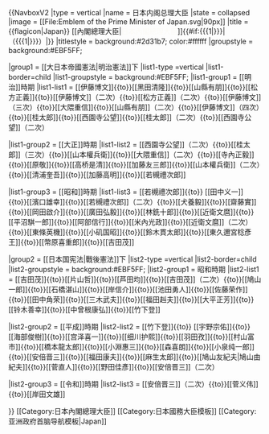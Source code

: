 {{NavboxV2
|type = vertical
|name = 日本内阁总理大臣
|state = collapsed
|image = [[File:Emblem of the Prime Minister of Japan.svg|90px]]
|title = {{flagicon|Japan}} [[內閣總理大臣|<span style="color:#fbfaf5;">日本內閣總理大臣</span>]]{{#if:{{{1|}}}|（{{{1|}}}）|}}
|titlestyle = background:#2d31b7; color:#ffffff
|groupstyle = background:#EBF5FF;

|group1 = [[大日本帝國憲法|明治憲法]]下
|list1-type =vertical
|list1-border=child
|list1-groupstyle = background:#EBF5FF;
|list1-group1 = [[明治]]時期
|list1-list1 = <span class="nowrap">[[伊藤博文]]{{to}}[[黑田清隆]]{{to}}[[山縣有朋]]{{to}}[[松方正義]]{{to}}[[伊藤博文]]（二次）{{to}}[[松方正義]]（二次）{{to}}[[伊藤博文]]（三次）{{to}}[[大隈重信]]{{to}}[[山縣有朋]]（二次）{{to}}[[伊藤博文]]（四次）{{to}}[[桂太郎]]{{to}}[[西園寺公望]]{{to}}[[桂太郎]]（二次）{{to}}[[西園寺公望]]（二次）</span>

|list1-group2 = [[大正]]時期
|list1-list2 = <span class="nowrap">[[西園寺公望]]（二次）{{to}}[[桂太郎]]（三次）{{to}}[[山本權兵衛]]{{to}}[[大隈重信]]（二次）{{to}}[[寺內正毅]]{{to}}[[原敬]]{{to}}[[高桥是清]]{{to}}[[加藤友三郎]]{{to}}[[山本權兵衛]]（二次）{{to}}[[清浦奎吾]]{{to}}[[加藤高明]]{{to}}[[若槻禮次郎]]</span>

|list1-group3 = [[昭和]]時期
|list1-list3 = <span class="nowrap">[[若槻禮次郎]]{{to}} [[田中义一]]{{to}}[[濱口雄幸]]{{to}}[[若槻禮次郎]]（二次）{{to}}[[犬養毅]]{{to}}[[齋藤實]]{{to}}[[岡田啟介]]{{to}}[[廣田弘毅]]{{to}}[[林銑十郎]]{{to}}[[近衛文麿]]{{to}}[[平沼騏一郎]]{{to}}[[阿部信行]]{{to}}[[米內光政]]{{to}}[[近衛文麿]]（二次）{{to}}[[東條英機]]{{to}}[[小矶国昭]]{{to}}[[鈴木貫太郎]]{{to}}[[東久邇宮稔彥王]]{{to}}[[幣原喜重郎]]{{to}}[[吉田茂]]</span>

|group2 = [[日本国宪法|戰後憲法]]下
|list2-type =vertical
|list2-border=child
|list2-groupstyle = background:#EBF5FF;
|list2-group1 = 昭和時期
|list2-list1 = <span class="nowrap">[[吉田茂]]{{to}}[[片山哲]]{{to}}[[芦田均]]{{to}}[[吉田茂]]（二次）{{to}}[[鳩山一郎]]{{to}}[[石橋湛山]]{{to}}[[岸信介]]{{to}}[[池田勇人]]{{to}}[[佐藤荣作]]{{to}}[[田中角荣]]{{to}}[[三木武夫]]{{to}}[[福田赳夫]]{{to}}[[大平正芳]]{{to}}[[铃木善幸]]{{to}}[[中曾根康弘]]{{to}}[[竹下登]]</span>

|list2-group2 = [[平成]]時期
|list2-list2 = <span class="nowrap">[[竹下登]]{{to}} [[宇野宗佑]]{{to}}[[海部俊樹]]{{to}}[[宫泽喜一]]{{to}}[[细川护熙]]{{to}}[[羽田孜]]{{to}}[[村山富市]]{{to}}[[橋本龍太郎]]{{to}}[[小淵惠三]]{{to}}[[森喜朗]]{{to}}[[小泉纯一郎]]{{to}}[[安倍晋三]]{{to}}[[福田康夫]]{{to}}[[麻生太郎]]{{to}}[[鳩山友紀夫|鳩山由紀夫]]{{to}}[[菅直人]]{{to}}[[野田佳彥]]{{to}}[[安倍晋三]]（二次）</span>

|list2-group3 = [[令和]]時期
|list2-list3 = <span class="nowrap">[[安倍晋三]]（二次）{{to}}[[菅义伟]]{{to}}[[岸田文雄]]</span>

}}<noinclude>
[[Category:日本內閣總理大臣]]
[[Category:日本國務大臣模板]]
[[Category:亚洲政府首脑导航模板|Japan]]
</noinclude>